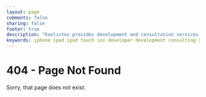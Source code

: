 ```yaml
---
layout: page
comments: false
sharing: false
footer: true
description: "Koolistov provides development and consultation services for iOS and Mac OS X."
keywords: iphone ipad ipod touch ios developer development consulting Xcode Cocoa Obj-C Objective C Mac OS X 
---
```


# 404 - Page Not Found

Sorry, that page does not exist.

